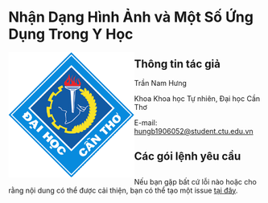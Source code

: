 

# Nhận Dạng Hình Ảnh và Một Số Ứng Dụng Trong Y Học

<img src="layout_set_logo.gif" align="left" alt="" width="250"/>

## Thông tin tác giả

Trần Nam Hưng 

Khoa Khoa học Tự nhiên, Đại học Cần Thơ

E-mail: <hungb1906052@student.ctu.edu.vn>

## Các gói lệnh yêu cầu

## 




Nếu bạn gặp bất cứ lỗi nào hoặc cho rằng nội dung có thể được cải thiện, bạn có thể tạo một issue [tại đây](https://github.com/hungtrannam/image_classification/issues).
